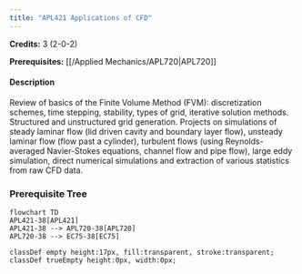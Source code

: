```yaml
---
title: "APL421 Applications of CFD"
---
```

**Credits:** 3 (2-0-2)

**Prerequisites:** [[/Applied Mechanics/APL720|APL720]]

#### Description
Review of basics of the Finite Volume Method (FVM): discretization schemes, time stepping, stability, types of grid, iterative solution methods. Structured and unstructured grid generation. Projects on simulations of steady laminar flow (lid driven cavity and boundary layer flow), unsteady laminar flow (flow past a cylinder), turbulent flows (using Reynolds-averaged Navier-Stokes equations, channel flow and pipe flow), large eddy simulation, direct numerical simulations and extraction of various statistics from raw CFD data.

### Prerequisite Tree

```mermaid
flowchart TD
APL421-38[APL421]
APL421-38 --> APL720-38[APL720]
APL720-38 --> EC75-38[EC75]

classDef empty height:17px, fill:transparent, stroke:transparent;
classDef trueEmpty height:0px, width:0px;
```